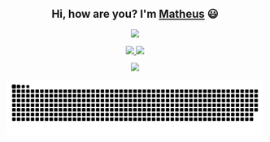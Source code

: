 <div>
   <h2 align="center">Hi, how are you? I'm <a href="https://github.com/yTheuUuzX">Matheus</a> 😃️</h2>
</div>

<p align="center">
    <a href="https://git.io/typing-svg"><img src="https://readme-typing-svg.demolab.com?font=Fira+Code&size=17&duration=6000&pause=1000&center=true&vCenter=true&random=false&width=435&separator=%3C&lines=++++System.out.println(%22Welcome+to+my+github!%22);" /></a>
  </p>

<div align="center">
  <a href="https://github.com/yTheuUuzX">
    <img height="150em" src="https://github-readme-stats.vercel.app/api?username=yTheuUuzX&count_private=true&include_all_commits=true&theme=dracula&bg_color=&title_color=36BCF7FF&icon_color=F8D866&show_owner=true"/>
    <img height="150em" src="https://github-readme-stats.vercel.app/api/top-langs/?username=yTheuUuzX&layout=compact&langs_count=7&theme=dracula&bg_color=&title_color=36BCF7FF&custom_title=Most%20Used%20Languages:"/>
  </a>
</div>

<p align="center">
  <a href="https://skillicons.dev">
    <img src="https://skillicons.dev/icons?i=java,js,html,css" />
  </a>
</p>

<!--
<div align="center" valign="top"><br/>
   <a href="https://github.com/yTheuuszBR">
      <img align="center" title="Javascript" alt="Javascript" src="https://img.shields.io/badge/javascript-f8dc4c?style=for-the-badge&logo=mongodb&logoColor=white">
   <img align="center" title="Node.js" alt="Node.js" src="https://img.shields.io/badge/node.js-539E43?style=for-the-badge&logo=node.js&logoColor=white">
   <img align="center" title="MongoDB" alt="MongoDB" src="https://img.shields.io/badge/MongoDB-357531.svg?style=for-the-badge&logo=mongodb&logoColor=white">
   <img align="center" title="Lua" alt="Lua" src="https://img.shields.io/badge/Lua-000081.svg?style=for-the-badge&logo=lua&logoColor=white">
   </a>
</div>
-->

![Snake animation of GitHub contribution stats](https://raw.githubusercontent.com/ThaTiemsz/ThaTiemsz/output/snake.svg)
